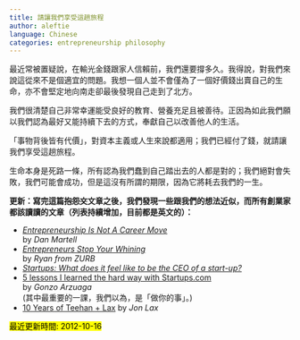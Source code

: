 ```yaml
---
title: 請讓我們享受這趟旅程
author: aleftie
language: Chinese
categories: entrepreneurship philosophy
---
```

最近常被置疑說，在輸光金錢跟家人信賴前，我們還要撐多久。我得說，對我們來說這從來不是個適宜的問題。我想一個人並不會僅為了一個好價錢出賣自己的生命，亦不會堅定地向南走卻最後發現自己走到了北方。

我們很清楚自己非常幸運能受良好的教育、營養充足且被善待。正因為如此我們願以我們認為最好又能持續下去的方式，奉獻自己以改善他人的生活。

「事物背後皆有代價」，對資本主義或人生來說都適用；我們已經付了錢，就請讓我們享受這趟旅程。

生命本身是死路一條，所有認為我們蠢到自己踏出去的人都是對的；我們絕對會失敗，我們可能會成功，但是這沒有所謂的期限，因為它將耗去我們的一生。

**更新：寫完這篇<s>抱怨文</s>文章之後，我們發現一些跟我們的想法近似，而所有創業家都該讀讀的文章（列表持續增加，目前都是英文的）：**

* [*Entrepreneurship Is Not A Career Move*](http://www.danmartell.com/entrepreneurship-is-not-a-career-move/
) <br>
by *Dan Martell*
* [*Entrepreneurs Stop Your Whining*
](http://www.zurb.com/article/999/entrepreneurs-stop-your-whining)<br>
by *Ryan from ZURB*
* [*Startups: What does it feel like to be the CEO of a start-up?*
](http://www.quora.com/Startups/What-does-it-feel-like-to-be-the-CEO-of-a-start-up)
* [5 lessons I learned the hard way with Startups.com](http://thenextweb.com/entrepreneur/2012/07/15/5-lessons-i-learned-the-hard-way-with-startups-com/?utm_source=newsletter&utm_medium=email&utm_campaign=daily)<br>
by *Gonzo Arzuaga*<br>
(其中最重要的一課，我們以為，是「做你的事」。)
* [10 Years of Teehan + Lax](http://www.teehanlax.com/blog/10-years-of-teehan-lax/)
by *Jon Lax*

<mark>最近更新時間: 2012-10-16</mark>
